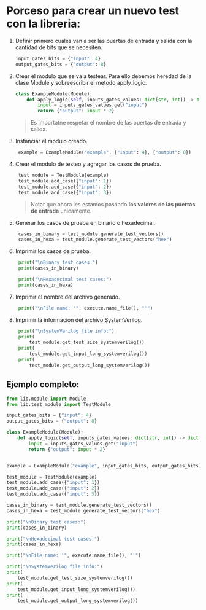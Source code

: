 # Porceso para crear un nuevo test con la libreria:

1. Definir primero cuales van a ser las puertas de entrada y salida con la cantidad de bits que se necesiten.
   ```python
   input_gates_bits = {"input": 4}
   output_gates_bits = {"output": 8}
   ```
2. Crear el modulo que se va a testear. Para ello debemos heredad de la clase Module y sobreescribir el metodo apply_logic.
   ```python
   class ExampleModule(Module):
       def apply_logic(self, inputs_gates_values: dict[str, int]) -> dict[str, int]:
           input = inputs_gates_values.get("input")
           return {"output": input * 2}
   ```
   > Es importatne respetar el nombre de las puertas de entrada y salida.
3. Instanciar el modulo creado.
   ```python
    example = ExampleModule("example", {"input": 4}, {"output": 8})
   ```
4. Crear el modulo de testeo y agregar los casos de prueba.
   ```python
    test_module = TestModule(example)
    test_module.add_case({"input": 1})
    test_module.add_case({"input": 2})
    test_module.add_case({"input": 3})
   ```
   > Notar que ahora les estamos pasando **los valores de las puertas de entrada** unicamente.
5. Generar los casos de prueba en binario o hexadecimal.
   ```python
    cases_in_binary = test_module.generate_test_vectors()
    cases_in_hexa = test_module.generate_test_vectors("hex")
   ```
6. Imprimir los casos de prueba.

   ```python
    print("\nBinary test cases:")
    print(cases_in_binary)

    print("\nHexadecimal test cases:")
    print(cases_in_hexa)
   ```

7. Imprimir el nombre del archivo generado.
   ```python
    print("\nFile name: '", execute.name_file(), "'")
   ```
8. Imprimir la informacion del archivo SystemVerilog.
   ```python
    print("\nSystemVerilog file info:")
    print(
        test_module.get_test_size_systemverilog())
    print(
        test_module.get_input_long_systemverilog())
    print(
        test_module.get_output_long_systemverilog())
   ```

## Ejemplo completo:

```python
from lib.module import Module
from lib.test_module import TestModule

input_gates_bits = {"input": 4}
output_gates_bits = {"output": 8}

class ExampleModule(Module):
    def apply_logic(self, inputs_gates_values: dict[str, int]) -> dict[str, int]:
        input = inputs_gates_values.get("input")
        return {"output": input * 2}


example = ExampleModule("example", input_gates_bits, output_gates_bits)

test_module = TestModule(example)
test_module.add_case({"input": 1})
test_module.add_case({"input": 2})
test_module.add_case({"input": 3})

cases_in_binary = test_module.generate_test_vectors()
cases_in_hexa = test_module.generate_test_vectors("hex")

print("\nBinary test cases:")
print(cases_in_binary)

print("\nHexadecimal test cases:")
print(cases_in_hexa)

print("\nFile name: '", execute.name_file(), "'")

print("\nSystemVerilog file info:")
print(
    test_module.get_test_size_systemverilog())
print(
    test_module.get_input_long_systemverilog())
print(
    test_module.get_output_long_systemverilog())

```
